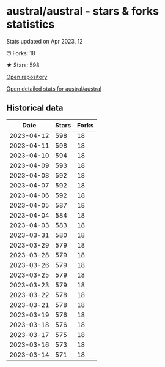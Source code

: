 # austral/austral - stars & forks statistics

Stats updated on Apr 2023, 12

☋ Forks: 18

★ Stars: 598

[Open repository](https://github.com/austral/austral)

[Open detailed stats for austral/austral](https://reviewgithub.com/rep/austral/austral)

## Historical data
| Date | Stars | Forks |
|------|-------|-------|
| 2023-04-12 | 598 | 18 | 
| 2023-04-11 | 598 | 18 | 
| 2023-04-10 | 594 | 18 | 
| 2023-04-09 | 593 | 18 | 
| 2023-04-08 | 592 | 18 | 
| 2023-04-07 | 592 | 18 | 
| 2023-04-06 | 592 | 18 | 
| 2023-04-05 | 587 | 18 | 
| 2023-04-04 | 584 | 18 | 
| 2023-04-03 | 583 | 18 | 
| 2023-03-31 | 580 | 18 | 
| 2023-03-29 | 579 | 18 | 
| 2023-03-28 | 579 | 18 | 
| 2023-03-26 | 579 | 18 | 
| 2023-03-25 | 579 | 18 | 
| 2023-03-23 | 579 | 18 | 
| 2023-03-22 | 578 | 18 | 
| 2023-03-21 | 578 | 18 | 
| 2023-03-19 | 576 | 18 | 
| 2023-03-18 | 576 | 18 | 
| 2023-03-17 | 575 | 18 | 
| 2023-03-16 | 573 | 18 | 
| 2023-03-14 | 571 | 18 | 

